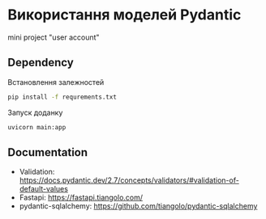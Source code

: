 # Використання моделей Pydantic

mini project "user account"


## Dependency
Встановлення залежностей 
```bash 
pip install -f requrements.txt
```

Запуск доданку
```bash
uvicorn main:app 
```

## Documentation

- Validation: https://docs.pydantic.dev/2.7/concepts/validators/#validation-of-default-values
- Fastapi: https://fastapi.tiangolo.com/
- pydantic-sqlalchemy: https://github.com/tiangolo/pydantic-sqlalchemy